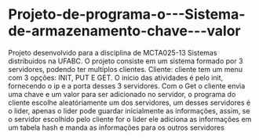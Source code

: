 # Projeto-de-programa-o---Sistema-de-armazenamento-chave---valor
Projeto desenvolvido para a disciplina de MCTA025-13 Sistemas distribuidos na UFABC.
O projeto consiste em um sistema formado por 3 servidores, podendo ter multiplos clientes.
Cliente:
cliente tem um menu com 3 opções: INIT, PUT E GET. O inicio das atividades é pelo init, fornecendo o ip e a porta desses 3 servidores. Com o Get o cliente envia uma chave
e um valor para ser adicionado no servidor, o programa do cliente escolhe aleatóriamente um dos servidores, um desses servidores é o lider, apenas o lider pode guardar 
inicialmente as informações, assim, se o servidor escolhido pelo cliente for o lider ele adiciona as informações em um tabela hash e manda as informações para os
outros servidores
